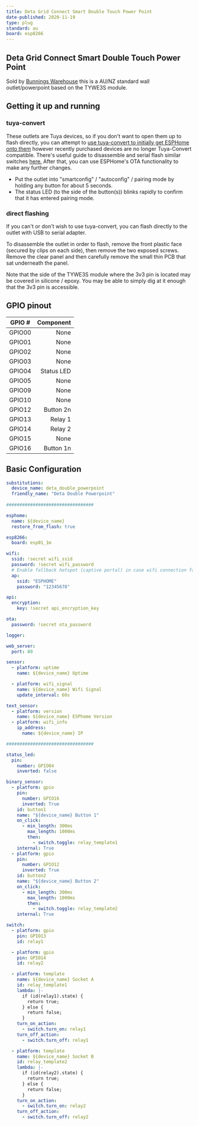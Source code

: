 ```yaml
---
title: Deta Grid Connect Smart Double Touch Power Point
date-published: 2020-11-19
type: plug
standard: au
board: esp8266
---
```


## Deta Grid Connect Smart Double Touch Power Point

Sold by [Bunnings Warehouse](https://www.bunnings.com.au/deta-grid-connect-smart-double-touch-power-point_p0098813)
this is a AU/NZ standard wall outlet/powerpoint based on the TYWE3S module.

## Getting it up and running

### tuya-convert

These outlets are Tuya devices, so if you don't want to open them up to flash directly, you can attempt to [use tuya-convert to initially get ESPHome onto them](/guides/tuya-convert/) however recently purchased devices are no longer Tuya-Convert compatible.  There's useful guide to disassemble and serial flash similar switches [here.](https://blog.mikejmcguire.com/2020/05/22/deta-grid-connect-3-and-4-gang-light-switches-and-home-assistant/) After that, you can use ESPHome's OTA functionality to make any further changes.

- Put the outlet into "smartconfig" / "autoconfig" / pairing mode by holding any button for about 5 seconds.
- The status LED (to the side of the button(s)) blinks rapidly to confirm that it has entered pairing mode.

### direct flashing

If you can't or don't wish to use tuya-convert, you can flash directly to the outlet with USB to serial adapter.

To disassemble the outlet in order to flash, remove the front plastic face (secured by clips on each side),
then remove the two exposed screws. Remove the clear panel and then carefully remove the small thin PCB
that sat underneath the panel.

Note that the side of the TYWE3S module where the 3v3 pin is located may be covered in silicone / epoxy.
You may be able to simply dig at it enough that the 3v3 pin is accessible.

## GPIO pinout

| GPIO # | Component   |
|:------:|------------:|
| GPIO00 |        None |
| GPIO01 |        None |
| GPIO02 |        None |
| GPIO03 |        None |
| GPIO04 |  Status LED |
| GPIO05 |        None |
| GPIO09 |        None |
| GPIO10 |        None |
| GPIO12 |   Button 2n |
| GPIO13 |     Relay 1 |
| GPIO14 |     Relay 2 |
| GPIO15 |        None |
| GPIO16 |   Button 1n |

## Basic Configuration

```yaml
substitutions:
  device_name: deta_double_powerpoint
  friendly_name: "Deta Double Powerpoint"
  
#################################

esphome:
  name: ${device_name}
  restore_from_flash: true

esp8266:
  board: esp01_1m

wifi:
  ssid: !secret wifi_ssid
  password: !secret wifi_password
  # Enable fallback hotspot (captive portal) in case wifi connection fails
  ap:
    ssid: "ESPHOME"
    password: "12345678"

api:
  encryption:
    key: !secret api_encryption_key

ota:
  password: !secret ota_password

logger:

web_server:
  port: 80

sensor:
  - platform: uptime
    name: ${device_name} Uptime

  - platform: wifi_signal
    name: ${device_name} Wifi Signal
    update_interval: 60s

text_sensor:  
  - platform: version
    name: ${device_name} ESPhome Version
  - platform: wifi_info
    ip_address:
      name: ${device_name} IP

#################################

status_led:
  pin:
    number: GPIO04
    inverted: false

binary_sensor:
  - platform: gpio
    pin:
      number: GPIO16
      inverted: True
    id: button1
    name: "${device_name} Button 1"
    on_click:
      - min_length: 300ms
        max_length: 1000ms
        then:
          - switch.toggle: relay_template1
    internal: True
  - platform: gpio
    pin:
      number: GPIO12
      inverted: True
    id: button2
    name: "${device_name} Button 2"
    on_click:
      - min_length: 300ms
        max_length: 1000ms
        then:
          - switch.toggle: relay_template2
    internal: True

switch:
  - platform: gpio
    pin: GPIO13
    id: relay1

  - platform: gpio
    pin: GPIO14
    id: relay2

  - platform: template
    name: ${device_name} Socket A
    id: relay_template1
    lambda: |-
      if (id(relay1).state) {
        return true;
      } else {
        return false;
      }
    turn_on_action:
      - switch.turn_on: relay1
    turn_off_action:
      - switch.turn_off: relay1

  - platform: template
    name: ${device_name} Socket B
    id: relay_template2
    lambda: |-
      if (id(relay2).state) {
        return true;
      } else {
        return false;
      }
    turn_on_action:
      - switch.turn_on: relay2
    turn_off_action:
      - switch.turn_off: relay2
```
